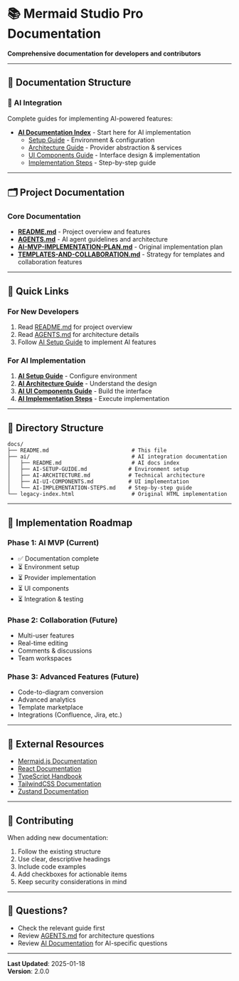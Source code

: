# 📚 Mermaid Studio Pro Documentation

**Comprehensive documentation for developers and contributors**

---

## 📖 Documentation Structure

### 🤖 AI Integration

Complete guides for implementing AI-powered features:

- **[AI Documentation Index](./ai/README.md)** - Start here for AI implementation
  - [Setup Guide](./ai/AI-SETUP-GUIDE.md) - Environment & configuration
  - [Architecture Guide](./ai/AI-ARCHITECTURE.md) - Provider abstraction & services
  - [UI Components Guide](./ai/AI-UI-COMPONENTS.md) - Interface design & implementation
  - [Implementation Steps](./ai/AI-IMPLEMENTATION-STEPS.md) - Step-by-step guide

---

## 🗂️ Project Documentation

### Core Documentation

- **[README.md](../README.md)** - Project overview and features
- **[AGENTS.md](../AGENTS.md)** - AI agent guidelines and architecture
- **[AI-MVP-IMPLEMENTATION-PLAN.md](../AI-MVP-IMPLEMENTATION-PLAN.md)** - Original implementation plan
- **[TEMPLATES-AND-COLLABORATION.md](../TEMPLATES-AND-COLLABORATION.md)** - Strategy for templates and collaboration features

---

## 🚀 Quick Links

### For New Developers

1. Read [README.md](../README.md) for project overview
2. Read [AGENTS.md](../AGENTS.md) for architecture details
3. Follow [AI Setup Guide](./ai/AI-SETUP-GUIDE.md) to implement AI features

### For AI Implementation

1. **[AI Setup Guide](./ai/AI-SETUP-GUIDE.md)** - Configure environment
2. **[AI Architecture Guide](./ai/AI-ARCHITECTURE.md)** - Understand the design
3. **[AI UI Components Guide](./ai/AI-UI-COMPONENTS.md)** - Build the interface
4. **[AI Implementation Steps](./ai/AI-IMPLEMENTATION-STEPS.md)** - Execute implementation

---

## 📁 Directory Structure

```
docs/
├── README.md                          # This file
├── ai/                                # AI integration documentation
│   ├── README.md                      # AI docs index
│   ├── AI-SETUP-GUIDE.md             # Environment setup
│   ├── AI-ARCHITECTURE.md            # Technical architecture
│   ├── AI-UI-COMPONENTS.md           # UI implementation
│   └── AI-IMPLEMENTATION-STEPS.md    # Step-by-step guide
└── legacy-index.html                  # Original HTML implementation
```

---

## 🎯 Implementation Roadmap

### Phase 1: AI MVP (Current)
- ✅ Documentation complete
- ⏳ Environment setup
- ⏳ Provider implementation
- ⏳ UI components
- ⏳ Integration & testing

### Phase 2: Collaboration (Future)
- Multi-user features
- Real-time editing
- Comments & discussions
- Team workspaces

### Phase 3: Advanced Features (Future)
- Code-to-diagram conversion
- Advanced analytics
- Template marketplace
- Integrations (Confluence, Jira, etc.)

---

## 🔗 External Resources

- [Mermaid.js Documentation](https://mermaid.js.org/intro/)
- [React Documentation](https://react.dev/)
- [TypeScript Handbook](https://www.typescriptlang.org/docs/)
- [TailwindCSS Documentation](https://tailwindcss.com/docs)
- [Zustand Documentation](https://github.com/pmndrs/zustand)

---

## 📝 Contributing

When adding new documentation:

1. Follow the existing structure
2. Use clear, descriptive headings
3. Include code examples
4. Add checkboxes for actionable items
5. Keep security considerations in mind

---

## 📧 Questions?

- Check the relevant guide first
- Review [AGENTS.md](../AGENTS.md) for architecture questions
- Review [AI Documentation](./ai/README.md) for AI-specific questions

---

**Last Updated**: 2025-01-18  
**Version**: 2.0.0
